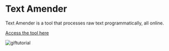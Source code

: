 # Text Amender

Text Amender is a tool that processes raw text
programmatically, all online.

[Access the tool here](https://icprplshelp.github.io/text-amender/)

![giftutorial](https://user-images.githubusercontent.com/93059453/198783245-acd956bf-1071-4651-a895-b5226eb0f386.gif)

